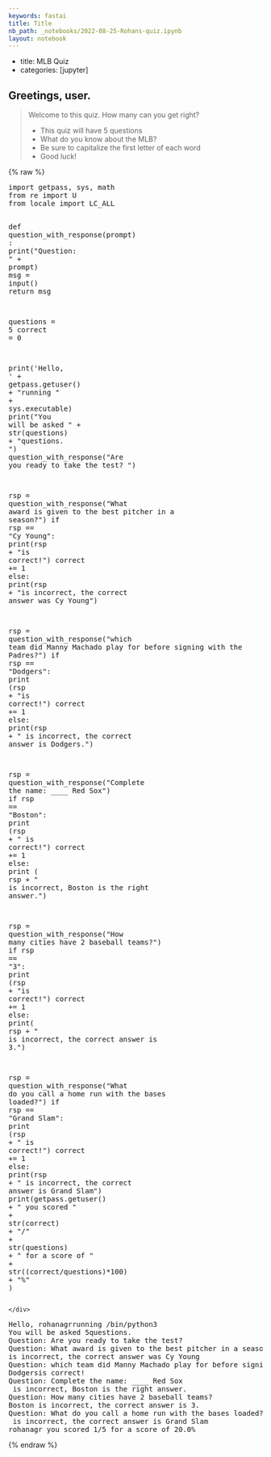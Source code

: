 ```yaml
---
keywords: fastai
title: Title
nb_path: _notebooks/2022-08-25-Rohans-quiz.ipynb
layout: notebook
---
```


<!--
#################################################
### THIS FILE WAS AUTOGENERATED! DO NOT EDIT! ###
#################################################
# file to edit: _notebooks/2022-08-25-Rohans-quiz.ipynb
-->

<div class="container" id="notebook-container">
        
<div class="cell border-box-sizing text_cell rendered"><div class="inner_cell">
<div class="text_cell_render border-box-sizing rendered_html">
<ul>
<li>title: MLB Quiz</li>
<li>categories: [jupyter]</li>
</ul>
<h2 id="Greetings,-user.">Greetings, user.<a class="anchor-link" href="#Greetings,-user."> </a></h2><blockquote><p>Welcome to this quiz. How many can you get right?</p>
<ul>
<li>This quiz will have 5 questions</li>
<li>What do you know about the MLB?</li>
<li>Be sure to capitalize the first letter of each word</li>
<li>Good luck!</li>
</ul>
</blockquote>

</div>
</div>
</div>
    {% raw %}
    
<div class="cell border-box-sizing code_cell rendered">
<div class="input">

<div class="inner_cell">
    <div class="input_area">
<div class=" highlight hl-ipython3"><pre><span></span><span class="kn">import</span> <span class="nn">getpass</span><span class="o">,</span> <span class="nn">sys</span><span class="o">,</span> <span class="nn">math</span>
<span class="kn">from</span> <span class="nn">re</span> <span class="kn">import</span> <span class="n">U</span>
<span class="kn">from</span> <span class="nn">locale</span> <span class="kn">import</span> <span class="n">LC_ALL</span>

<span class="k">def</span> <span class="nf">question_with_response</span><span class="p">(</span><span class="n">prompt</span><span class="p">)</span> <span class="p">:</span>
    <span class="nb">print</span><span class="p">(</span><span class="s2">&quot;Question: &quot;</span> <span class="o">+</span> <span class="n">prompt</span><span class="p">)</span>
    <span class="n">msg</span> <span class="o">=</span> <span class="nb">input</span><span class="p">()</span>
    <span class="k">return</span> <span class="n">msg</span>

<span class="n">questions</span> <span class="o">=</span> <span class="mi">5</span>
<span class="n">correct</span> <span class="o">=</span> <span class="mi">0</span>


<span class="nb">print</span><span class="p">(</span><span class="s1">&#39;Hello, &#39;</span> <span class="o">+</span> <span class="n">getpass</span><span class="o">.</span><span class="n">getuser</span><span class="p">()</span> <span class="o">+</span> <span class="s2">&quot;running &quot;</span> <span class="o">+</span> <span class="n">sys</span><span class="o">.</span><span class="n">executable</span><span class="p">)</span>
<span class="nb">print</span><span class="p">(</span><span class="s2">&quot;You will be asked &quot;</span> <span class="o">+</span> <span class="nb">str</span><span class="p">(</span><span class="n">questions</span><span class="p">)</span> <span class="o">+</span> <span class="s2">&quot;questions. &quot;</span><span class="p">)</span>
<span class="n">question_with_response</span><span class="p">(</span><span class="s2">&quot;Are you ready to take the test? &quot;</span><span class="p">)</span>

<span class="n">rsp</span> <span class="o">=</span> <span class="n">question_with_response</span><span class="p">(</span><span class="s2">&quot;What award is given to the best pitcher in a season?&quot;</span><span class="p">)</span>
<span class="k">if</span> <span class="n">rsp</span> <span class="o">==</span> <span class="s2">&quot;Cy Young&quot;</span><span class="p">:</span>
    <span class="nb">print</span><span class="p">(</span><span class="n">rsp</span> <span class="o">+</span> <span class="s2">&quot;is correct!&quot;</span><span class="p">)</span>
    <span class="n">correct</span> <span class="o">+=</span> <span class="mi">1</span>
<span class="k">else</span><span class="p">:</span>
    <span class="nb">print</span><span class="p">(</span><span class="n">rsp</span> <span class="o">+</span> <span class="s2">&quot;is incorrect, the correct answer was Cy Young&quot;</span><span class="p">)</span>

<span class="n">rsp</span> <span class="o">=</span> <span class="n">question_with_response</span><span class="p">(</span><span class="s2">&quot;which team did Manny Machado play for before signing with the Padres?&quot;</span><span class="p">)</span>
<span class="k">if</span> <span class="n">rsp</span> <span class="o">==</span> <span class="s2">&quot;Dodgers&quot;</span><span class="p">:</span>
    <span class="nb">print</span> <span class="p">(</span><span class="n">rsp</span> <span class="o">+</span> <span class="s2">&quot;is correct!&quot;</span><span class="p">)</span>
    <span class="n">correct</span> <span class="o">+=</span> <span class="mi">1</span>
<span class="k">else</span><span class="p">:</span>
    <span class="nb">print</span><span class="p">(</span><span class="n">rsp</span> <span class="o">+</span> <span class="s2">&quot; is incorrect, the correct answer is Dodgers.&quot;</span><span class="p">)</span>

<span class="n">rsp</span> <span class="o">=</span> <span class="n">question_with_response</span><span class="p">(</span><span class="s2">&quot;Complete the name: ____ Red Sox&quot;</span><span class="p">)</span>
<span class="k">if</span> <span class="n">rsp</span> <span class="o">==</span> <span class="s2">&quot;Boston&quot;</span><span class="p">:</span>
    <span class="nb">print</span> <span class="p">(</span><span class="n">rsp</span> <span class="o">+</span> <span class="s2">&quot; is correct!&quot;</span><span class="p">)</span>
    <span class="n">correct</span> <span class="o">+=</span> <span class="mi">1</span>
<span class="k">else</span><span class="p">:</span>
        <span class="nb">print</span> <span class="p">(</span> <span class="n">rsp</span> <span class="o">+</span> <span class="s2">&quot; is incorrect, Boston is the right answer.&quot;</span><span class="p">)</span>

<span class="n">rsp</span> <span class="o">=</span> <span class="n">question_with_response</span><span class="p">(</span><span class="s2">&quot;How many cities have 2 baseball teams?&quot;</span><span class="p">)</span>
<span class="k">if</span> <span class="n">rsp</span> <span class="o">==</span> <span class="s2">&quot;3&quot;</span><span class="p">:</span>
    <span class="nb">print</span> <span class="p">(</span><span class="n">rsp</span> <span class="o">+</span> <span class="s2">&quot;is correct!&quot;</span><span class="p">)</span>
    <span class="n">correct</span> <span class="o">+=</span> <span class="mi">1</span>
<span class="k">else</span><span class="p">:</span>
    <span class="nb">print</span><span class="p">(</span> <span class="n">rsp</span> <span class="o">+</span> <span class="s2">&quot; is incorrect, the correct answer is 3.&quot;</span><span class="p">)</span> 

<span class="n">rsp</span> <span class="o">=</span> <span class="n">question_with_response</span><span class="p">(</span><span class="s2">&quot;What do you call a home run with the bases loaded?&quot;</span><span class="p">)</span>
<span class="k">if</span> <span class="n">rsp</span> <span class="o">==</span> <span class="s2">&quot;Grand Slam&quot;</span><span class="p">:</span>
    <span class="nb">print</span> <span class="p">(</span><span class="n">rsp</span> <span class="o">+</span> <span class="s2">&quot; is correct!&quot;</span><span class="p">)</span>
    <span class="n">correct</span> <span class="o">+=</span> <span class="mi">1</span>
<span class="k">else</span><span class="p">:</span>
    <span class="nb">print</span><span class="p">(</span><span class="n">rsp</span> <span class="o">+</span> <span class="s2">&quot; is incorrect, the correct answer is Grand Slam&quot;</span><span class="p">)</span>
<span class="nb">print</span><span class="p">(</span><span class="n">getpass</span><span class="o">.</span><span class="n">getuser</span><span class="p">()</span> <span class="o">+</span> <span class="s2">&quot; you scored &quot;</span> <span class="o">+</span> <span class="nb">str</span><span class="p">(</span><span class="n">correct</span><span class="p">)</span> <span class="o">+</span> <span class="s2">&quot;/&quot;</span> <span class="o">+</span> <span class="nb">str</span><span class="p">(</span><span class="n">questions</span><span class="p">)</span> <span class="o">+</span> <span class="s2">&quot; for a score of &quot;</span> <span class="o">+</span> <span class="nb">str</span><span class="p">((</span><span class="n">correct</span><span class="o">/</span><span class="n">questions</span><span class="p">)</span><span class="o">*</span><span class="mi">100</span><span class="p">)</span> <span class="o">+</span> <span class="s2">&quot;%&quot;</span> <span class="p">)</span>
</pre></div>

    </div>
</div>
</div>

<div class="output_wrapper">
<div class="output">

<div class="output_area">

<div class="output_subarea output_stream output_stdout output_text">
<pre>Hello, rohanagrrunning /bin/python3
You will be asked 5questions. 
Question: Are you ready to take the test? 
Question: What award is given to the best pitcher in a season?
is incorrect, the correct answer was Cy Young
Question: which team did Manny Machado play for before signing with the Padres?
Dodgersis correct!
Question: Complete the name: ____ Red Sox
 is incorrect, Boston is the right answer.
Question: How many cities have 2 baseball teams?
Boston is incorrect, the correct answer is 3.
Question: What do you call a home run with the bases loaded?
 is incorrect, the correct answer is Grand Slam
rohanagr you scored 1/5 for a score of 20.0%
</pre>
</div>
</div>

</div>
</div>

</div>
    {% endraw %}

</div>
 

